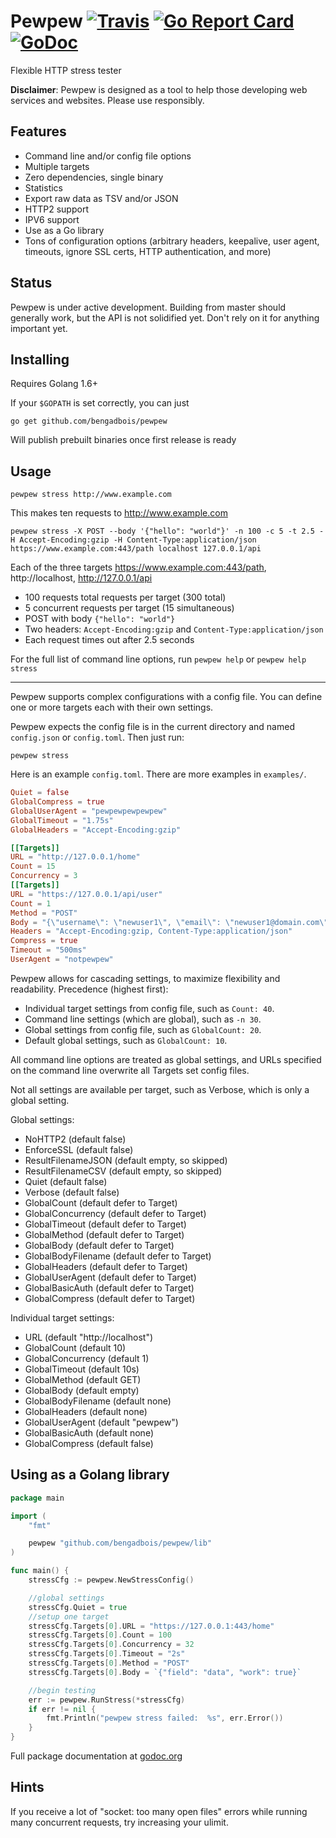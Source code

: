 # Pewpew [![Travis](https://img.shields.io/travis/bengadbois/pewpew.svg?branch=master&style=flat-square)](https://travis-ci.org/bengadbois/pewpew) [![Go Report Card](https://goreportcard.com/badge/github.com/bengadbois/pewpew?style=flat-square)](https://goreportcard.com/report/github.com/bengadbois/pewpew) [![GoDoc](https://img.shields.io/badge/godoc-reference-blue.svg?style=flat-square)](https://godoc.org/github.com/bengadbois/pewpew/lib)

Flexible HTTP stress tester

**Disclaimer**: Pewpew is designed as a tool to help those developing web services and websites. Please use responsibly.

## Features
- Command line and/or config file options
- Multiple targets
- Zero dependencies, single binary
- Statistics
- Export raw data as TSV and/or JSON
- HTTP2 support
- IPV6 support
- Use as a Go library
- Tons of configuration options (arbitrary headers, keepalive, user agent, timeouts, ignore SSL certs, HTTP authentication, and more)

## Status
Pewpew is under active development. Building from master should generally work, but the API is not solidified yet. Don't rely on it for anything important yet.

## Installing
Requires Golang 1.6+

If your `$GOPATH` is set correctly, you can just

```
go get github.com/bengadbois/pewpew
```

Will publish prebuilt binaries once first release is ready

## Usage
```
pewpew stress http://www.example.com
```
This makes ten requests to http://www.example.com

```
pewpew stress -X POST --body '{"hello": "world"}' -n 100 -c 5 -t 2.5 -H Accept-Encoding:gzip -H Content-Type:application/json https://www.example.com:443/path localhost 127.0.0.1/api
```
Each of the three targets https://www.example.com:443/path, http://localhost, http://127.0.0.1/api
 - 100 requests total requests per target (300 total)
 - 5 concurrent requests per target (15 simultaneous)
 - POST with body `{"hello": "world"}`
 - Two headers: `Accept-Encoding:gzip` and `Content-Type:application/json`
 - Each request times out after 2.5 seconds

For the full list of command line options, run `pewpew help` or `pewpew help stress`

---

Pewpew supports complex configurations with a config file. You can define one or more targets each with their own settings.

Pewpew expects the config file is in the current directory and named `config.json` or `config.toml`. Then just run:
```
pewpew stress
```

Here is an example `config.toml`. There are more examples in `examples/`.
```toml
Quiet = false
GlobalCompress = true
GlobalUserAgent = "pewpewpewpewpew"
GlobalTimeout = "1.75s"
GlobalHeaders = "Accept-Encoding:gzip"

[[Targets]]
URL = "http://127.0.0.1/home"
Count = 15
Concurrency = 3
[[Targets]]
URL = "https://127.0.0.1/api/user"
Count = 1
Method = "POST"
Body = "{\"username\": \"newuser1\", \"email\": \"newuser1@domain.com\"}"
Headers = "Accept-Encoding:gzip, Content-Type:application/json"
Compress = true
Timeout = "500ms"
UserAgent = "notpewpew"
```
Pewpew allows for cascading settings, to maximize flexibility and readability.
Precedence (highest first):
- Individual target settings from config file, such as `Count: 40`.
- Command line settings (which are global), such as `-n 30`.
- Global settings from config file, such as `GlobalCount: 20`.
- Default global settings, such as `GlobalCount: 10`.

All command line options are treated as global settings, and URLs specified on the command line overwrite all Targets set config files.

Not all settings are available per target, such as Verbose, which is only a global setting.

Global settings:
- NoHTTP2 (default false)
- EnforceSSL (default false)
- ResultFilenameJSON (default empty, so skipped)
- ResultFilenameCSV (default empty, so skipped)
- Quiet (default false)
- Verbose (default false)
- GlobalCount (default defer to Target)
- GlobalConcurrency (default defer to Target)
- GlobalTimeout (default defer to Target)
- GlobalMethod (default defer to Target)
- GlobalBody (default defer to Target)
- GlobalBodyFilename (default defer to Target)
- GlobalHeaders (default defer to Target)
- GlobalUserAgent (default defer to Target)
- GlobalBasicAuth (default defer to Target)
- GlobalCompress (default defer to Target)

Individual target settings:
- URL (default "http://localhost")
- GlobalCount (default 10)
- GlobalConcurrency (default 1)
- GlobalTimeout (default 10s)
- GlobalMethod (default GET)
- GlobalBody (default empty)
- GlobalBodyFilename (default none)
- GlobalHeaders (default none)
- GlobalUserAgent (default "pewpew")
- GlobalBasicAuth (default none)
- GlobalCompress (default false)

## Using as a Golang library
```go
package main

import (
    "fmt"

    pewpew "github.com/bengadbois/pewpew/lib"
)

func main() {
    stressCfg := pewpew.NewStressConfig()

    //global settings
    stressCfg.Quiet = true
    //setup one target
    stressCfg.Targets[0].URL = "https://127.0.0.1:443/home"
    stressCfg.Targets[0].Count = 100
    stressCfg.Targets[0].Concurrency = 32
    stressCfg.Targets[0].Timeout = "2s"
    stressCfg.Targets[0].Method = "POST"
    stressCfg.Targets[0].Body = `{"field": "data", "work": true}`

    //begin testing
    err := pewpew.RunStress(*stressCfg)
    if err != nil {
        fmt.Println("pewpew stress failed:  %s", err.Error())
    }
}
```
Full package documentation at [godoc.org](https://godoc.org/github.com/bengadbois/pewpew/lib)

## Hints

If you receive a lot of "socket: too many open files" errors while running many concurrent requests, try increasing your ulimit.
